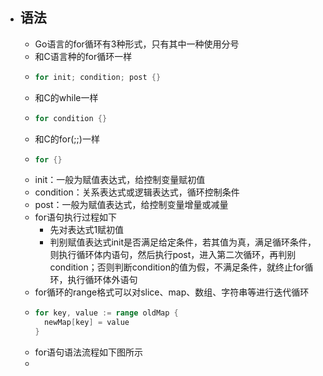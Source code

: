 - ## 语法
	- Go语言的for循环有3种形式，只有其中一种使用分号
	- 和C语言种的for循环一样
	- ```go
	  for init; condition; post {}
	  ```
	- 和C的while一样
	- ```go
	  for condition {}
	  ```
	- 和C的for(;;)一样
	- ```go
	  for {}
	  ```
	- init：一般为赋值表达式，给控制变量赋初值
	- condition：关系表达式或逻辑表达式，循环控制条件
	- post：一般为赋值表达式，给控制变量增量或减量
	- for语句执行过程如下
		- 先对表达式1赋初值
		- 判别赋值表达式init是否满足给定条件，若其值为真，满足循环条件，则执行循环体内语句，然后执行post，进入第二次循环，再判别condition；否则判断condition的值为假，不满足条件，就终止for循环，执行循环体外语句
	- for循环的range格式可以对slice、map、数组、字符串等进行迭代循环
	- ```go
	  for key, value := range oldMap {
	    newMap[key] = value
	  }
	  ```
	- for语句语法流程如下图所示
	-